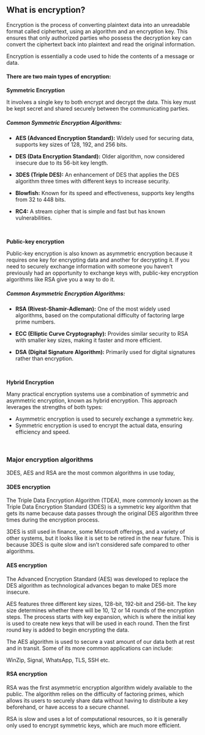 
## What is encryption?

Encryption is the process of converting plaintext data into an unreadable format called ciphertext, using an algorithm and an encryption key. This ensures that only authorized parties who possess the decryption key can convert the ciphertext back into plaintext and read the original information. 

Encryption is essentially a code used to hide the contents of a message or data.

#### There are two main types of encryption:

**Symmetric Encryption**

It involves a single key to both encrypt and decrypt the data. This key must be kept secret and shared securely between the communicating parties.

##### Common Symmetric Encryption Algorithms:

- **AES (Advanced Encryption Standard):** Widely used for securing data, supports key sizes of 128, 192, and 256 bits.

- **DES (Data Encryption Standard):** Older algorithm, now considered insecure due to its 56-bit key length.

- **3DES (Triple DES):** An enhancement of DES that applies the DES algorithm three times with different keys to increase security.

- **Blowfish:** Known for its speed and effectiveness, supports key lengths from 32 to 448 bits.

- **RC4:** A stream cipher that is simple and fast but has known vulnerabilities.

<br>

**Public-key encryption**

Public-key encryption is also known as asymmetric encryption because it requires one key for encrypting data and another for decrypting it. If you need to securely exchange information with someone you haven’t previously had an opportunity to exchange keys with, public-key encryption algorithms like RSA give you a way to do it.

##### Common Asymmetric Encryption Algorithms:

- **RSA (Rivest-Shamir-Adleman):** One of the most widely used algorithms, based on the computational difficulty of factoring large prime numbers.

- **ECC (Elliptic Curve Cryptography):** Provides similar security to RSA with smaller key sizes, making it faster and more efficient.

- **DSA (Digital Signature Algorithm):** Primarily used for digital signatures rather than encryption.

<br>

**Hybrid Encryption**

Many practical encryption systems use a combination of symmetric and asymmetric encryption, known as hybrid encryption. This approach leverages the strengths of both types:

- Asymmetric encryption is used to securely exchange a symmetric key.
- Symmetric encryption is used to encrypt the actual data, ensuring efficiency and speed.

<br>

### Major encryption algorithms

3DES, AES and RSA are the most common algorithms in use today,

#### 3DES encryption 

The Triple Data Encryption Algorithm (TDEA), more commonly known as the Triple Data Encryption Standard (3DES) is a symmetric key algorithm that gets its name because data passes through the original DES algorithm three times during the encryption process.

3DES is still used in finance, some Microsoft offerings, and a variety of other systems, but it looks like it is set to be retired in the near future. This is because 3DES is quite slow and isn’t considered safe compared to other algorithms.

#### AES encryption

The Advanced Encryption Standard (AES) was developed to replace the DES algorithm as technological advances began to make DES more insecure.

AES features three different key sizes, 128-bit, 192-bit and 256-bit. The key size determines whether there will be 10, 12 or 14 rounds of the encryption steps. The process starts with key expansion, which is where the initial key is used to create new keys that will be used in each round. Then the first round key is added to begin encrypting the data.

The AES algorithm is used to secure a vast amount of our data both at rest and in transit. Some of its more common applications can include:

WinZip, Signal, WhatsApp, TLS, SSH etc.

#### RSA encryption

RSA was the first asymmetric encryption algorithm widely available to the public. The algorithm relies on the difficulty of factoring primes, which allows its users to securely share data without having to distribute a key beforehand, or have access to a secure channel.

RSA is slow and uses a lot of computational resources, so it is generally only used to encrypt symmetric keys, which are much more efficient.


